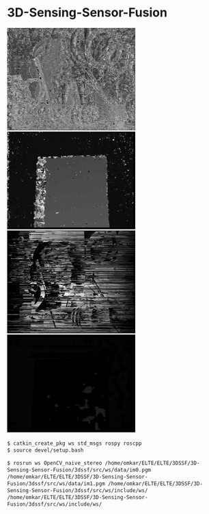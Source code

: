 # 3D-Sensing-Sensor-Fusion

<img src="https://github.com/omkarbhoite25/3D-Sensing-Sensor-Fusion/blob/main/outputImages/stero_matching_naive1.png" width="300" > 
<img src="https://github.com/omkarbhoite25/3D-Sensing-Sensor-Fusion/blob/main/outputImages/stero_matching_naive2.png" width="300" >

<img src="https://github.com/omkarbhoite25/3D-Sensing-Sensor-Fusion/blob/main/outputImages/stero_matching_dynamic_program1.png" width="300" >
<img src="https://github.com/omkarbhoite25/3D-Sensing-Sensor-Fusion/blob/main/outputImages/stero_matching_dynamic_program2.png" width="300" >


```
$ catkin_create_pkg ws std_msgs rospy roscpp 
$ source devel/setup.bash
```

```
$ rosrun ws OpenCV_naive_stereo /home/omkar/ELTE/ELTE/3DSSF/3D-Sensing-Sensor-Fusion/3dssf/src/ws/data/im0.pgm /home/omkar/ELTE/ELTE/3DSSF/3D-Sensing-Sensor-Fusion/3dssf/src/ws/data/im1.pgm /home/omkar/ELTE/ELTE/3DSSF/3D-Sensing-Sensor-Fusion/3dssf/src/ws/include/ws/ /home/omkar/ELTE/ELTE/3DSSF/3D-Sensing-Sensor-Fusion/3dssf/src/ws/include/ws/ 

```

